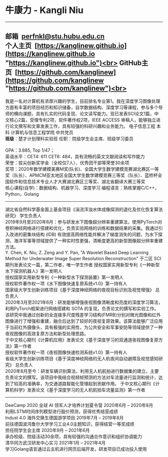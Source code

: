 # 牛康力 - Kangli Niu
***
**邮箱**&nbsp;&nbsp;perfnkl@stu.hubu.edu.cn<br>
**个人主页**&nbsp;&nbsp;[https://kanglinew.github.io](https://kanglinew.github.io "https://kanglinew.github.io")<br>
**GitHub主页**&nbsp;&nbsp;[https://github.com/kanglinew](https://github.com/kanglinew "https://github.com/kanglinew")<br>
---
我是一名对计算机有浓厚兴趣的学生，目前排名专业第1。我在深度学习图像处理方面有丰富的项目经历和知识储备，自学数据结构、深度学习等课程，参与多个导师的横向课题，具有扎实的代码复现、论文读写能力。现已发表SCI论文1篇，中文核心2篇，受理专利2项，软件著作权2项，IEEE ACCESS 审稿人，能够独立进行论文撰写和文章发表工作，具有较强的科研兴趣和业务能力。
电子信息工程 本科 计算机与信息工程学院 中共党员<br>
**班级**：楚才计划理科实验班  任职：院级学生会主席、班级学习委员<br> 								
GPA：3.885, Top 1/47；<br>
英语水平：CET4: 611  CET6: 484，具有流畅的英文文献阅读和写作能力<br>
荣誉：拔尖创新奖学金（全校仅7人）、优秀团干部等荣誉30余项<br>
奖项：2020年数学建模美赛M奖(队长)、全国大学生数学建模竞赛湖北赛区一等奖（队长）、APMCM亚太地区全国大学生数学建模竞赛三等奖（队长）、蓝桥杯全国软件和信息技术专业人才大赛湖北赛区三等奖、湖北省翻译大赛三等奖<br>
核心课程(自学)：数据结构、机器学习、深度学习   编程语言：熟练掌握C/C++，Python，Golang<br>
***
湖北省自然科学基金面上基金项目《湍流浑浊水体成像探测的退化及优化恢复算法研究》  学生负责人<br>
2019年9月至2020年6月：参与研发水下图像超分辨率重建算法，使用PyTorch对卷积神经网络进行搭建和优化，负责实验网络的训练和数据结果的采集。我通过引入改进的密集块结构 (IDB) 有效提高网络性能并解决了梯度消失的问题，为水下探测、海洋军事等领域提供了一种实时性更强，清晰度更高的新型图像超分辨率重建方法。<br>
Y. Chen, K. Niu, Z. Zeng and Y. Pan, "A Wavelet Based Deep Learning Method for Underwater Image Super Resolution Reconstruction" 于二区 SCI 期刊发表论文一篇，第二作者，唯一学生作者
授权国家实用新型专利《一种新型水下探测机器人》第一发明人<br>
授权国家实用新型专利《一种新型水下探测装置》第一发明人<br>
授权软件著作权一项《水下图像快速复原系统v1.0》第一持有人<br>
国家级大学生创新训练项目《基于深度神经网络的夜视目标识别及视觉增强》  总负责人<br>
2020年3月至2021年6月：研发能够增强夜视图像清晰度和亮度的深度学习算法，利用PyTorch框架进行网络搭建和 SOTA 的复现，负责论文的撰写和实验工作。该研究中我通过创新的全连接多尺度残差学习结构(FMRB)分别对微光图像和红外图像进行了增强和重建，融合后达到了较好的夜视复原效果。该算法能够广泛应用于当前红外摄像头，具有极强的实用性，为公共安全和军事安防等领域提供了一种夜视图像的高效复原方法和新型处理思路。<br>
于中文核心期刊《计算机应用》发表论文《基于深度学习的双通道夜视图像复原方法》第一作者<br>
授权软件著作权一项《夜视图像快速检测系统v1.0》第一持有人<br>
省级大学生创新训练项目《基于深度神经网络的无人机夜间自动避障及视觉感知研究》  总负责人<br>
2020年8月至今：研发车辆识别算法，利用无人机航拍进行数据集的建立，主要负责论文的撰写。该项目中我结合视频帧预测的方法对车流量进行监测和统计，达到了较高的准确率，为交通道路智能化管理起到贡献作用。
于中文核心期刊《计算机科学》发表论文《基于深度学习的无人机航拍车流量监测》第一作者<br>
***
DeeCamp 2020 全球 AI 领军人才培养计划夏令营                      2020年6月 – 2020年8月<br>
利用LSTM时间序列模型进行股价预测，获得优秀结营成绩<br>
Indust 4.0 海外交换生德国游学项目                                   2019年7月 – 2019年8月<br>
前往德国波鸿鲁尔大学学习工业4.0主题知识，获得结营一等奖成绩<br>
担任院学生会主席                                                  2020年9月 – 2021年6月<br> 
承办校级、院级活动30余项，具有较强的沟通合作意识和组织协调能力<br>
清华同方武汉研发中心实习                                          2021年1月 – 2021年4月<br>
学习Golang语言通过云主机进行网页后端开发，研发项目已成功投入使用<br>

